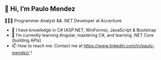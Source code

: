  👋 Hi, I’m Paulo Mendez
 -
 👨🏼‍💻 Programmer Analyst && .NET Developer at Accenture
 
- 🌳 I have knowledge in C# (ASP.NET, WinForms), JavaScript & Bootstrap
- 🌱 I’m currently learning Angular, mastering C#, and learning .NET Core (building APIs)
- 📫 How to reach me: Contact me at https://www.linkedin.com/in/paulo-mendez/ !

<!---
paulomendez1/paulomendez1 is a ✨ special ✨ repository because its `README.md` (this file) appears on your GitHub profile.
You can click the Preview link to take a look at your changes.
--->
